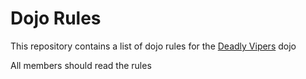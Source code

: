 Dojo Rules
==========

This repository contains a list of dojo rules for the [Deadly Vipers]("https://github.com/deadlyvipers") dojo

All members should read the rules
